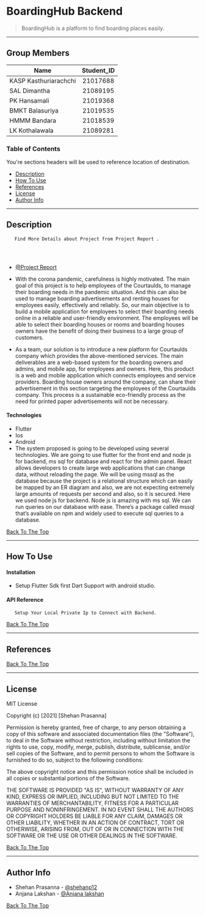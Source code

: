 
# BoardingHub Backend



> BoardingHub is a platform to find boarding places easily.

---
## Group Members

| Name          | Student_ID           
| -------------    |:-------------:|
| KASP Kasthuriarachchi| 21017688 |
| SAL Dimantha    | 21089195     |
|PK Hansamali |21019368     |
|BMKT Balasuriya | 21019535    |
| HMMM Bandara|21018539 |
| LK Kothalawala|21089281 |

### Table of Contents
You're sections headers will be used to reference location of destination.

- [Description](#description)
- [How To Use](#how-to-use)
- [References](#references)
- [License](#license)
- [Author Info](#author-info)

---

## Description
```html
   Find More Details about Project from Project Report .


 
```
- [@Project Report](https://github.com/shehanp12/BoardingHub-frontend/blob/master/Project%20Report/Mobile%20Report.pdf)

- With the corona pandemic, carefulness is highly motivated. The main goal of this project is to
help employees of the Courtaulds, to manage their boarding needs in the pandemic situation.
And this can also be used to manage boarding advertisements and renting houses for
employees easily, effectively and reliably. So, our main objective is to build a mobile application
for employees to select their boarding needs online in a reliable and user-friendly environment.
The employees will be able to select their boarding houses or rooms and boarding houses
owners have the benefit of doing their business to a large group of customers.

- As a team, our solution is to introduce a new platform for Courtaulds company which provides
the above-mentioned services. The main deliverables are a web-based system for the boarding
owners and admins, and mobile app, for employees and owners. Here, this product is a web
and mobile application which connects employees and service providers.
Boarding house owners around the company, can share their advertisement in this section
targeting the employees of the Courtaulds company. This process is a sustainable eco-friendly
process as the need for printed paper advertisements will not be necessary.



#### Technologies

- Flutter
- Ios
- Android
- The system proposed is going to be developed using several technologies. We are going
to use flutter for the front end and node js for backend, ms sql for database and react for
the admin panel. React allows developers to create large web applications that can
change data, without reloading the page.
We will be using mssql as the database because the project is a relational structure which
can easily be mapped by an ER diagram and also, we are not expecting extremely large
amounts of requests per second and also, so it is secured. Here we used node js for
backend. Node js is amazing with ms sql. We can run queries on our database with ease.
There’s a package called mssql that’s available on npm and widely used to execute sql
queries to a database.

[Back To The Top](#read-me-template)

---

## How To Use

#### Installation
- Setup Flutter Sdk first Dart Support with android studio.


#### API Reference

```html
   Setup Your Local Private Ip to Connect with Backend.
```
[Back To The Top](#read-me-template)

---

## References
[Back To The Top](#read-me-template)

---

## License

MIT License

Copyright (c) [2021] [Shehan Prasanna]

Permission is hereby granted, free of charge, to any person obtaining a copy
of this software and associated documentation files (the "Software"), to deal
in the Software without restriction, including without limitation the rights
to use, copy, modify, merge, publish, distribute, sublicense, and/or sell
copies of the Software, and to permit persons to whom the Software is
furnished to do so, subject to the following conditions:

The above copyright notice and this permission notice shall be included in all
copies or substantial portions of the Software.

THE SOFTWARE IS PROVIDED "AS IS", WITHOUT WARRANTY OF ANY KIND, EXPRESS OR
IMPLIED, INCLUDING BUT NOT LIMITED TO THE WARRANTIES OF MERCHANTABILITY,
FITNESS FOR A PARTICULAR PURPOSE AND NONINFRINGEMENT. IN NO EVENT SHALL THE
AUTHORS OR COPYRIGHT HOLDERS BE LIABLE FOR ANY CLAIM, DAMAGES OR OTHER
LIABILITY, WHETHER IN AN ACTION OF CONTRACT, TORT OR OTHERWISE, ARISING FROM,
OUT OF OR IN CONNECTION WITH THE SOFTWARE OR THE USE OR OTHER DEALINGS IN THE
SOFTWARE.

[Back To The Top](#read-me-template)

---

## Author Info

- Shehan Prasanna - [@shehanp12](https://github.com/shehanp12)
- Anjana Lakshan - [@Anjana lakshan](https://github.com/Anjana-lakshan)



[Back To The Top](#read-me-template)
